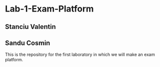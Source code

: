 # Lab-1-Exam-Platform

## Stanciu Valentin

## Sandu Cosmin

This is the repository for the first laboratory in which we will make an exam platform.
